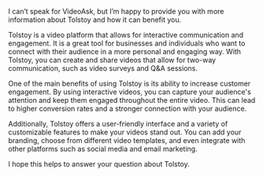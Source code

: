 I can’t speak for VideoAsk, but I’m happy to provide you with more information about Tolstoy and how it can benefit you.

Tolstoy is a video platform that allows for interactive communication and engagement. It is a great tool for businesses and individuals who want to connect with their audience in a more personal and engaging way. With Tolstoy, you can create and share videos that allow for two-way communication, such as video surveys and Q&A sessions.

One of the main benefits of using Tolstoy is its ability to increase customer engagement. By using interactive videos, you can capture your audience's attention and keep them engaged throughout the entire video. This can lead to higher conversion rates and a stronger connection with your audience.

Additionally, Tolstoy offers a user-friendly interface and a variety of customizable features to make your videos stand out. You can add your branding, choose from different video templates, and even integrate with other platforms such as social media and email marketing.

I hope this helps to answer your question about Tolstoy.
